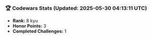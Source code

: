 ### 🏆 Codewars Stats (Updated: 2025-05-30 04:13:11 UTC)

- **Rank:** 8 kyu
- **Honor Points:** 3
- **Completed Challenges:** 1
